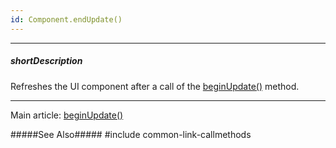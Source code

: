 ```yaml
---
id: Component.endUpdate()
---
```

---
##### shortDescription
Refreshes the UI component after a call of the [beginUpdate()](/api-reference/10%20UI%20Widgets/Component/3%20Methods/beginUpdate().md '{basewidgetpath}/Methods/#beginUpdate') method.

---
Main article: [beginUpdate()](/api-reference/10%20UI%20Widgets/Component/3%20Methods/beginUpdate().md '{basewidgetpath}/Methods/#beginUpdate')

#####See Also#####
#include common-link-callmethods